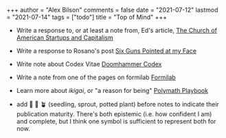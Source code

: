+++
author = "Alex Bilson"
comments = false
date = "2021-07-12"
lastmod = "2021-07-14"
tags = ["todo"]
title = "Top of Mind"
+++

- Write a response to, or at least a note from, Ed's article, [The Church of American Startups and Capitalism](https://ez.substack.com/p/the-church-of-american-startups-and?token=eyJ1c2VyX2lkIjoyNzcwMDksInBvc3RfaWQiOjM4NTc1OTQ1LCJfIjoiRE03eE8iLCJpYXQiOjE2MjU5NDAyMTEsImV4cCI6MTYyNTk0MzgxMSwiaXNzIjoicHViLTg5ODIiLCJzdWIiOiJwb3N0LXJlYWN0aW9uIn0.IwdqfJ8jjXMovesXeA071SNE9yHvwRypZC5hRN8aFQE)

- Write a response to Rosano's post [Six Guns Pointed at my Face](https://rosano.hmm.garden/01f6srp7b67f2pe06bk7dqk9y1)

- Write note about Codex Vitae [Doomhammer Codex](https://garden.doomhammer.info/codex-vitae-f35d7e)

- Write a note from one of the pages on formilab [Formilab](https://fourmilab.ch)

- Learn more about _ikigai_, or "a reason for being" [Polymath Playbook](https://salman.io/blog/polymath-playbook/)

- add 🌱 🌿 🪴  (seedling, sprout, potted plant) before notes to indicate their publication maturity. There's both epistemic (i.e. how confident I am) and complete, but I think one symbol is sufficient to represent both for now.
